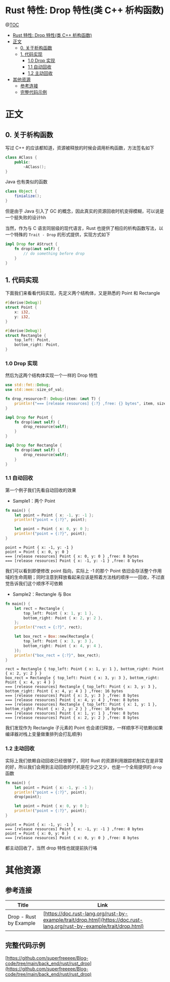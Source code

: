 # Rust 特性: Drop 特性(类 C++ 析构函数)

@[TOC](文章目录)

<!-- TOC -->

- [Rust 特性: Drop 特性(类 C++ 析构函数)](#rust-特性-drop-特性类-c-析构函数)
- [正文](#正文)
  - [0. 关于析构函数](#0-关于析构函数)
  - [1. 代码实现](#1-代码实现)
    - [1.0 Drop 实现](#10-drop-实现)
    - [1.1 自动回收](#11-自动回收)
    - [1.2 主动回收](#12-主动回收)
- [其他资源](#其他资源)
  - [参考连接](#参考连接)
  - [完整代码示例](#完整代码示例)

<!-- /TOC -->

# 正文

## 0. 关于析构函数

写过 C++ 的应该都知道，资源被释放的时候会调用析构函数，方法签名如下

```cpp
class AClass {
    public:
        ~AClass();
}
```

Java 也有类似的函数

```java
class Object {
    finialize();
}
```

但是由于 Java 引入了 GC 的概念，因此真实的资源回收时机变得模糊，可以说是一个挺失败的设计hh

当然，作为与 C 语言同层级的现代语言，Rust 也提供了相应的析构函数写法，以一个特殊的 `Trait - Drop` 的形式提供，实现方式如下

```rust
impl Drop for AStruct {
    fn drop(&mut self) {
        // do something before drop
    }
}
```

## 1. 代码实现

下面我们来看看代码实现，先定义两个结构体，又是熟悉的 Point 和 Rectangle

```rust
#[derive(Debug)]
struct Point {
    x: i32,
    y: i32,
}

#[derive(Debug)]
struct Rectangle {
    top_left: Point,
    bottom_right: Point,
}
```

### 1.0 Drop 实现

然后为这两个结构体实现一个一样的 Drop 特性

```rust
use std::fmt::Debug;
use std::mem::size_of_val;

fn drop_resource<T: Debug>(item: &mut T) {
    println!("=== [release resources] {:?} ,free: {} bytes", item, size_of_val(item));
}

impl Drop for Point {
    fn drop(&mut self) {
        drop_resource(self);
    }
}

impl Drop for Rectangle {
    fn drop(&mut self) {
        drop_resource(self);
    }
}
```

### 1.1 自动回收

第一个例子我们先看自动回收的效果

- Sample1：两个 Point

```rust
fn main() {
    let point = Point { x: -1, y: -1 };
    println!("point = {:?}", point);

    let point = Point { x: 0, y: 0 };
    println!("point = {:?}", point);
}
```

```
point = Point { x: -1, y: -1 }
point = Point { x: 0, y: 0 }
=== [release resources] Point { x: 0, y: 0 } ,free: 8 bytes
=== [release resources] Point { x: -1, y: -1 } ,free: 8 bytes
```

我们可以看到即便修改 point 指向，实际上 -1 的那个 Point 依旧会存活整个作用域的生命周期；同时注意到释放看起来应该是照着方法栈的顺序一一回收，不过直觉告诉我们这个顺序不可依赖

- Sample2：Rectangle 与 Box

```rust
fn main() {
    let rect = Rectangle {
        top_left: Point { x: 1, y: 1 },
        bottom_right: Point { x: 2, y: 2 },
    };
    println!("rect = {:?}", rect);

    let box_rect = Box::new(Rectangle {
        top_left: Point { x: 3, y: 3 },
        bottom_right: Point { x: 4, y: 4 },
    });
    println!("box_rect = {:?}", box_rect);
}
```

```
rect = Rectangle { top_left: Point { x: 1, y: 1 }, bottom_right: Point { x: 2, y: 2 } }
box_rect = Rectangle { top_left: Point { x: 3, y: 3 }, bottom_right: Point { x: 4, y: 4 } }
=== [release resources] Rectangle { top_left: Point { x: 3, y: 3 }, bottom_right: Point { x: 4, y: 4 } } ,free: 16 bytes
=== [release resources] Point { x: 3, y: 3 } ,free: 8 bytes
=== [release resources] Point { x: 4, y: 4 } ,free: 8 bytes
=== [release resources] Rectangle { top_left: Point { x: 1, y: 1 }, bottom_right: Point { x: 2, y: 2 } } ,free: 16 bytes
=== [release resources] Point { x: 1, y: 1 } ,free: 8 bytes
=== [release resources] Point { x: 2, y: 2 } ,free: 8 bytes
```

我们发现作为 Rectangle 子元素的 Point 也会递归释放，一样顺序不可依赖(如果编译器对栈上变量做重排列会打乱顺序)

### 1.2 主动回收

实际上我们依赖自动回收已经很够了，同时 Rust 的资源利用跟踪机制实在是非常的好，所以我们会用到主动回收的时机是在少之又少，也是一个全局提供的 `drop` 函数

```rust
fn main() {
    let point = Point { x: -1, y: -1 };
    println!("point = {:?}", point);
    drop(point);

    let point = Point { x: 0, y: 0 };
    println!("point = {:?}", point);
}
```

```
point = Point { x: -1, y: -1 }
=== [release resources] Point { x: -1, y: -1 } ,free: 8 bytes
point = Point { x: 0, y: 0 }
=== [release resources] Point { x: 0, y: 0 } ,free: 8 bytes
```

都主动回收了，当然 drop 特性也就提前执行咯

# 其他资源

## 参考连接

| Title                  | Link                                                                                                                   |
| ---------------------- | ---------------------------------------------------------------------------------------------------------------------- |
| Drop - Rust by Example | [https://doc.rust-lang.org/rust-by-example/trait/drop.html](https://doc.rust-lang.org/rust-by-example/trait/drop.html) |

## 完整代码示例

[https://github.com/superfreeeee/Blog-code/tree/main/back_end/rust/rust_drop](https://github.com/superfreeeee/Blog-code/tree/main/back_end/rust/rust_drop)
